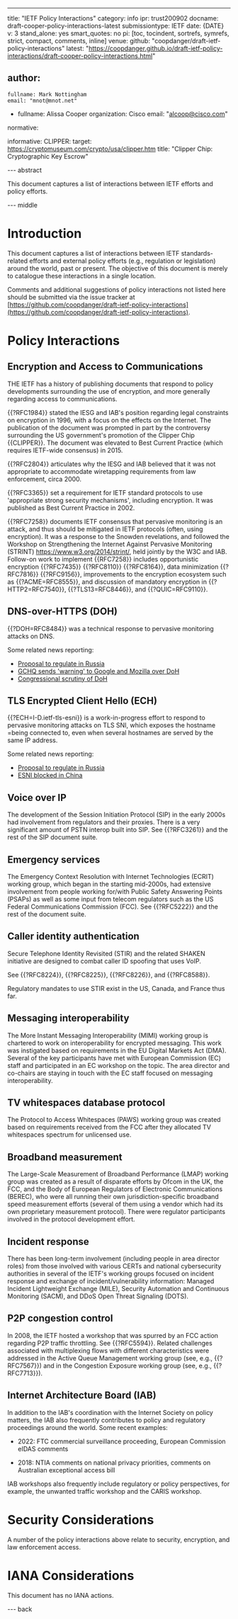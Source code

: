 ---
title: "IETF Policy Interactions"
category: info
ipr: trust200902
docname: draft-cooper-policy-interactions-latest
submissiontype: IETF
date: {DATE}
v: 3
stand_alone: yes
smart_quotes: no
pi: [toc, tocindent, sortrefs, symrefs, strict, compact, comments, inline]
venue:
  github: "coopdanger/draft-ietf-policy-interactions"
  latest: "https://coopdanger.github.io/draft-ietf-policy-interactions/draft-cooper-policy-interactions.html"

author:
 -
    fullname: Mark Nottingham
    email: "mnot@mnot.net"
 -
    fullname: Alissa Cooper
    organization: Cisco
    email: "alcoop@cisco.com"

normative:

informative:
CLIPPER:
  target: https://cryptomuseum.com/crypto/usa/clipper.htm
  title: "Clipper Chip: Cryptographic Key Escrow"

--- abstract

This document captures a list of interactions between IETF efforts and policy efforts.


--- middle

# Introduction

This document captures a list of interactions between IETF standards-related efforts and external policy efforts (e.g., regulation or legislation) around the world, past or present. The objective of this document is merely to catalogue these interactions in a single location.

Comments and additional suggestions of policy interactions not listed here should be submitted via the issue tracker at [https://github.com/coopdanger/draft-ietf-policy-interactions](https://github.com/coopdanger/draft-ietf-policy-interactions).

# Policy Interactions

## Encryption and Access to Communications

THE IETF has a history of publishing documents that respond to policy developments surrounding the use of encryption, and more generally regarding access to communications.

{{?RFC1984}} stated the IESG and IAB's position regarding legal constraints on encryption in 1996, with a focus on the effects on the Internet. The publication of the document was prompted in part by the controversy surrounding the US government's promotion of the Clipper Chip {{CLIPPER}}. The document was elevated to Best Current Practice (which requires IETF-wide consensus) in 2015.

{{?RFC2804}} articulates why the IESG and IAB believed that it was not appropriate to accommodate wiretapping requirements from law enforcement, circa 2000.

{{?RFC3365}} set a requirement for IETF standard protocols to use 'appropriate strong security mechanisms', including encryption. It was published as Best Current Practice in 2002.

{{?RFC7258}} documents IETF consensus that pervasive monitoring is an attack, and thus should be mitigated in IETF protocols (often, using encryption). It was a response to the Snowden revelations, and followed the Workshop on Strengthening the Internet Against Pervasive Monitoring (STRINT) <https://www.w3.org/2014/strint/>, held jointly by the W3C and IAB. Follow-on work to implement {{RFC7258}} includes opportunistic encryption {{?RFC7435}} {{?RFC8110}} {{?RFC8164}}, data minimization {{?RFC7816}} {{?RFC9156}}, improvements to the encryption ecosystem such as {{?ACME=RFC8555}}, and discussion of mandatory encryption in {{?HTTP2=RFC7540}}, {{?TLS13=RFC8446}}, and {{?QUIC=RFC9110}}.

## DNS-over-HTTPS (DOH)

{{?DOH=RFC8484}} was a technical response to pervasive monitoring attacks on DNS.

Some related news reporting:
* [Proposal to regulate in Russia](https://www.zdnet.com/article/russia-wants-to-ban-the-use-of-secure-protocols-such-as-tls-1-3-doh-dot-esni/)
* [GCHQ sends 'warning' to Google and Mozilla over DoH](https://www.telegraph.co.uk/news/2019/05/31/gchq-warns-google-mozilla-plans-encrypted-browsers/)
* [Congressional scrutiny of DoH](https://hub.packtpub.com/googles-dns-over-https-encryption-plan-faces-scrutiny-from-isps-and-the-congress/)

## TLS Encrypted Client Hello (ECH)

{{?ECH=I-D.ietf-tls-esni}} is a work-in-progress effort to respond to pervasive monitoring attacks on TLS SNI, which exposes the hostname =being connected to, even when several hostnames are served by the same IP address.

Some related news reporting:
* [Proposal to regulate in Russia](https://www.zdnet.com/article/russia-wants-to-ban-the-use-of-secure-protocols-such-as-tls-1-3-doh-dot-esni/)
* [ESNI blocked in China](https://www.zdnet.com/article/china-is-now-blocking-all-encrypted-https-traffic-using-tls-1-3-and-esni/)

## Voice over IP

The development of the Session Initiation Protocol (SIP) in the early 2000s had involvement from regulators and their proxies. There is a very significant amount of PSTN interop built into SIP. See {{?RFC3261}} and the rest of the SIP document suite.

## Emergency services

The Emergency Context Resolution with Internet Technologies (ECRIT) working group, which began in the starting mid-2000s, had extensive involvement from people working for/with Public Safety Answering Points (PSAPs) as well as some input from telecom regulators such as the US Federal Communications Commission (FCC). See {{?RFC5222}} and the rest of the document suite.

## Caller identity authentication

Secure Telephone Identity Revisited (STIR) and the related SHAKEN initiative are designed to combat caller ID spoofing that uses VoIP.

See {{?RFC8224}}, {{?RFC8225}}, {{?RFC8226}}, and {{?RFC8588}}.

Regulatory mandates to use STIR exist in the US, Canada, and France thus far.

## Messaging interoperability

The More Instant Messaging Interoperability (MIMI) working group is chartered to work on interoperability for encrypted messaging. This work was instigated based on requirements in the EU Digital Markets Act (DMA). Several of the key participants have met with European Commission (EC) staff and participated in an EC workshop on the topic. The area director and co-chairs are staying in touch with the EC staff focused on messaging interoperability.

## TV whitespaces database protocol

The Protocol to Access Whitespaces (PAWS) working group was created based on requirements received from the FCC after they allocated TV whitespaces spectrum for unlicensed use.

## Broadband measurement

The Large-Scale Measurement of Broadband Performance (LMAP) working group was created as a result of disparate efforts by Ofcom in the UK, the FCC, and the Body of European Regulators of Electronic Communications (BEREC), who were all running their own jurisdiction-specific broadband speed measurement efforts (several of them using a vendor which had its own proprietary measurement protocol). There were regulator participants involved in the protocol development effort.

## Incident response

There has been long-term involvement (including people in area director roles) from those involved with various CERTs and national cybersecurity authorities in several of the IETF's working groups focused on incident response and exchange of incident/vulnerability information: Managed Incident Lightweight Exchange (MILE), Security Automation and Continuous Monitoring (SACM), and DDoS Open Threat Signaling (DOTS).

## P2P congestion control

In 2008, the IETF hosted a workshop that was spurred by an FCC action regarding P2P traffic throttling. See {{?RFC5594}}. Related challenges associated with multiplexing flows with different characteristics were addressed in the Active Queue Management working group (see, e.g., {{?RFC7567}}) and in the Congestion Exposure working group (see, e.g., {{?RFC7713}}).

## Internet Architecture Board (IAB)

In addition to the IAB's coordination with the Internet Society on policy matters, the IAB also frequently contributes to policy and regulatory proceedings around the world. Some recent examples:

- 2022: FTC commercial surveillance proceeding, European Commission eIDAS comments

- 2018: NTIA comments on national privacy priorities, comments on Australian exceptional access bill

IAB workshops also frequently include regulatory or policy perspectives, for example, the unwanted traffic workshop and the CARIS workshop.

# Security Considerations

A number of the policy interactions above relate to security, encryption, and law enforcement access.


# IANA Considerations

This document has no IANA actions.


--- back

